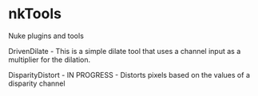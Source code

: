 nkTools
=======

Nuke plugins and tools

DrivenDilate - This is a simple dilate tool that uses a channel input as a multiplier for the dilation.

DisparityDistort - IN PROGRESS - Distorts pixels based on the values of a disparity channel
